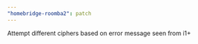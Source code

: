 ```yaml
---
"homebridge-roomba2": patch
---
```


Attempt different ciphers based on error message seen from i1+
